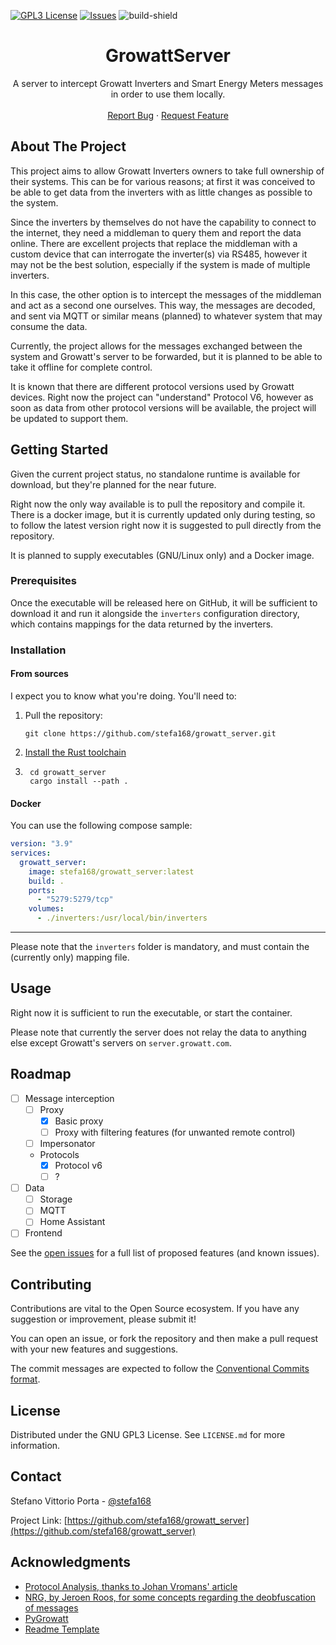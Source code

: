 <!-- Improved compatibility of back to top link: See: https://github.com/othneildrew/Best-README-Template/pull/73 -->
<a name="readme-top"></a>
<!--
Readme template from https://github.com/othneildrew/Best-README-Template
-->

<!-- PROJECT SHIELDS -->
<!-- https://www.markdownguide.org/basic-syntax/#reference-style-links -->

[//]: # ([![Contributors][contributors-shield]][contributors-url])
[//]: # ([![Forks][forks-shield]][forks-url])
[//]: # ([![Stargazers][stars-shield]][stars-url])
[![GPL3 License][license-shield]][license-url]
[![Issues][issues-shield]][issues-url]
![build-shield]

<div align="center">
<!-- 
  <a href="https://github.com/github_username/repo_name">
    <img src="images/logo.png" alt="Logo" width="80" height="80">
  </a>
-->

<h1 align="center">GrowattServer</h1>

  <p align="center">
    A server to intercept Growatt Inverters and Smart Energy Meters messages in order to use them locally.
    <br />
    <!--<a href="https://github.com/github_username/repo_name"><strong>Explore the docs »</strong></a>-->
    <br />
    <a href="https://github.com/github_username/repo_name/issues">Report Bug</a>
    ·
    <a href="https://github.com/github_username/repo_name/issues">Request Feature</a>
  </p>
</div>

## About The Project

[//]: # ([![Product Name Screen Shot][product-screenshot]]&#40;https://example.com&#41;)

This project aims to allow Growatt Inverters owners to take full ownership of their systems.
This can be for various reasons; at first it was conceived to be able to get data from the inverters with as little changes as possible to the system.

Since the inverters by themselves do not have the capability to connect to the internet, they need a middleman to query them and report the data online.
There are excellent projects that replace the middleman with a custom device that can interrogate the inverter(s) via RS485, however it may not be the best solution, especially if the system is made of multiple inverters.

In this case, the other option is to intercept the messages of the middleman and act as a second one ourselves.
This way, the messages are decoded, and sent via MQTT or similar means (planned) to whatever system that may consume the data.

Currently, the project allows for the messages exchanged between the system and Growatt's server to be forwarded, but it is planned to be able to take it offline for complete control. 

It is known that there are different protocol versions used by Growatt devices. 
Right now the project can "understand" Protocol V6, however as soon as data from other protocol versions will be available, the project will be updated to support them.

## Getting Started

Given the current project status, no standalone runtime is available for download, but they're planned for the near future.

Right now the only way available is to pull the repository and compile it.
There is a docker image, but it is currently updated only during testing, so to follow the latest version right now it is suggested to pull directly from the repository.

It is planned to supply executables (GNU/Linux only) and a Docker image.

### Prerequisites

Once the executable will be released here on GitHub, it will be sufficient to download it and run it alongside the `inverters` configuration directory, which contains mappings for the data returned by the inverters.

### Installation

#### From sources

I expect you to know what you're doing. You'll need to:

1. Pull the repository:
    ```shell
   git clone https://github.com/stefa168/growatt_server.git
   ```
2. [Install the Rust toolchain](https://www.rust-lang.org/tools/install)
3. ```shell
    cd growatt_server
    cargo install --path .
    ```

#### Docker

You can use the following compose sample:

```yaml
version: "3.9"
services:
  growatt_server:
    image: stefa168/growatt_server:latest
    build: .
    ports:
      - "5279:5279/tcp"
    volumes:
      - ./inverters:/usr/local/bin/inverters
```

---

Please note that the `inverters` folder is mandatory, and must contain the (currently only) mapping file.

<!-- USAGE EXAMPLES -->
## Usage

Right now it is sufficient to run the executable, or start the container.

Please note that currently the server does not relay the data to anything else except Growatt's servers on `server.growatt.com`.

<!-- ROADMAP -->
## Roadmap

- [ ] Message interception
    - [ ] Proxy
        - [x] Basic proxy
        - [ ] Proxy with filtering features (for unwanted remote control)
    - [ ] Impersonator
    - Protocols
        - [x] Protocol v6
        - [ ] ?
- [ ] Data
    - [ ] Storage
    - [ ] MQTT
    - [ ] Home Assistant
- [ ] Frontend

See the [open issues](https://github.com/github_username/repo_name/issues) for a full list of proposed features (and known issues).

<!-- CONTRIBUTING -->
## Contributing

Contributions are vital to the Open Source ecosystem. 
If you have any suggestion or improvement, please submit it!

You can open an issue, or fork the repository and then make a pull request with your new features and suggestions.

The commit messages are expected to follow the [Conventional Commits format](https://www.conventionalcommits.org/en/v1.0.0/).

<!-- LICENSE -->
## License

Distributed under the GNU GPL3 License. See `LICENSE.md` for more information.

<!-- CONTACT -->
## Contact

Stefano Vittorio Porta - [@stefa168](https://twitter.com/stefa168)

Project Link: [https://github.com/stefa168/growatt_server](https://github.com/stefa168/growatt_server)





<!-- ACKNOWLEDGMENTS -->
## Acknowledgments

* [Protocol Analysis, thanks to Johan Vromans' article](https://www.vromans.org/software/sw_growatt_wifi_protocol.html)
* [NRG, by Jeroen Roos, for some concepts regarding the deobfuscation of messages](https://gitlab.com/jeroenrnl/nrg)
* [PyGrowatt](https://github.com/aaronjbrown/PyGrowatt)
* [Readme Template](https://github.com/othneildrew/Best-README-Template)





<!-- MARKDOWN LINKS & IMAGES -->
<!-- https://www.markdownguide.org/basic-syntax/#reference-style-links -->
[issues-shield]: https://img.shields.io/github/issues/stefa168/growatt_server.svg?logo=github
[issues-url]: https://github.com/stefa168/growatt_server/issues
[license-shield]: https://www.gnu.org/graphics/gplv3-or-later-sm.png
[license-url]: https://github.com/stefa168/growatt_server/blob/master/LICENSE.md
[build-shield]: https://img.shields.io/github/actions/workflow/status/stefa168/growatt_server/rust.yml?logo=rust
